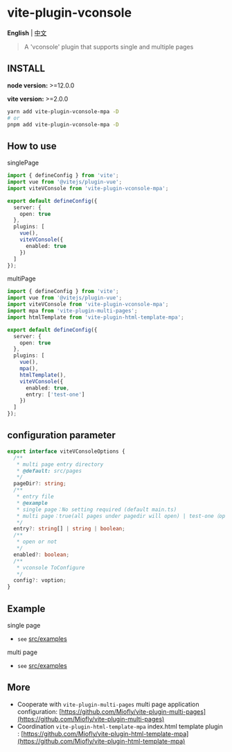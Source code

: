 # vite-plugin-vconsole

**English** | [中文](./README.zh_CN.md)

> A 'vconsole' plugin that supports single and multiple pages

## INSTALL

**node version:** >=12.0.0

**vite version:** >=2.0.0

```bash
yarn add vite-plugin-vconsole-mpa -D
# or
pnpm add vite-plugin-vconsole-mpa -D
```

## How to use

singlePage

```typescript
import { defineConfig } from 'vite';
import vue from '@vitejs/plugin-vue';
import viteVConsole from 'vite-plugin-vconsole-mpa';

export default defineConfig({
  server: {
    open: true
  },
  plugins: [
    vue(),
    viteVConsole({
      enabled: true
    })
  ]
});
```

multiPage

```typescript
import { defineConfig } from 'vite';
import vue from '@vitejs/plugin-vue';
import viteVConsole from 'vite-plugin-vconsole-mpa';
import mpa from 'vite-plugin-multi-pages';
import htmlTemplate from 'vite-plugin-html-template-mpa';

export default defineConfig({
  server: {
    open: true
  },
  plugins: [
    vue(),
    mpa(),
    htmlTemplate(),
    viteVConsole({
      enabled: true,
      entry: ['test-one']
    })
  ]
});
```

## configuration parameter

```typescript
export interface viteVConsoleOptions {
  /**
   * multi page entry directory
   * @default: src/pages
   */
  pageDir?: string;
  /**
   * entry file
   * @example 
   * single page：No setting required (default main.ts)
   * multi page：true(all pages under pagedir will open) | test-one（open only test-one） | ['test-one', 'test-twos'] (open the configuration page in the array)
   */
  entry?: string[] | string | boolean;
  /**
   * open or not
   */
  enabled?: boolean;
  /**
   * vconsole ToConfigure
   */
  config?: voption;
}
```

## Example

single page

- `see` [src/examples](https://github.com/Miofly/vite-plugin-vconsole-mpa/tree/master/examples/vite-plugin-demo-spa)

multi page

- `see` [src/examples](https://github.com/Miofly/vite-plugin-vconsole-mpa/tree/master/examples/vite-plugin-demo-mpa)

## More

- Cooperate with `vite-plugin-multi-pages` multi page application
  configuration: [https://github.com/Miofly/vite-plugin-multi-pages](https://github.com/Miofly/vite-plugin-multi-pages)
- Coordination `vite-plugin-html-template-mpa` index.html template
  plugin : [https://github.com/Miofly/vite-plugin-html-template-mpa](https://github.com/Miofly/vite-plugin-html-template-mpa)
